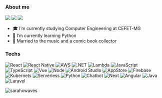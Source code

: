 
### About me
 <a href="https://www.linkedin.com/in/sarah-menezes-6b42ab208/">
  <img src="https://img.shields.io/badge/LINKEDIN  -%230077B5.svg?&style=for-the-badge&logo=linkedin&logoColor=white"></a>
 <a href="https://www.instagram.com/sarahxwaves/"><img src="https://img.shields.io/badge/INSTAGRAM-%23E4405F.svg?&style=for-the-badge&logo=instagram&logoColor=white"></a> 

<img src="https://img.shields.io/badge/sarahmenezesbraga@gmail.com-%23D14836.svg?&style=for-the-badge&logo=gmail&logoColor=white" href="sarahmenezesbraga@gmail.com">  

- 🎓 I’m currently studying Computer Engineering at CEFET-MG
- 🌱 I’m currently learning Python
- 💞  Married to the music and a comic book collector 


### Techs 

  

 ![React](https://img.shields.io/badge/React-20232A?style=for-the-badge&logo=react&logoColor=61DAFB)
![React Native](https://img.shields.io/badge/React_Native-20232A?style=for-the-badge&logo=react&logoColor=61DAFB)
![AWS](https://img.shields.io/badge/Amazon%20Web%20Services-232F3E?style=for-the-badge&logo=Amazon+Web+Services&logoColor=FFFFFF)
 ![.NET](https://img.shields.io/badge/.NET-5C2D91?style=for-the-badge&logo=.net&logoColor=white)
 ![Lambda](https://img.shields.io/badge/AWS%20Lambda-222222?style=for-the-badge&logo=AWS+Lambda&logoColor=FF9900)
 ![JavaScript](https://img.shields.io/badge/JavaScript-F7DF1E?style=for-the-badge&logo=javascript&logoColor=black)
 ![TypeScript](https://img.shields.io/badge/TypeScript-007ACC?style=for-the-badge&logo=typescript&logoColor=white)
 ![Vue](https://img.shields.io/badge/Vue.js-222222?style=for-the-badge&logo=Vue.js&logoColor=4FC08D)
 ![Node](https://img.shields.io/badge/Node.js-5FA04E?style=for-the-badge&logo=Node.js&logoColor=FFFFFF)
![Android Studio](https://img.shields.io/badge/Android%20Studio-222222?style=for-the-badge&logo=Android+Studio&logoColor=3DDC84)
![AppStore](https://img.shields.io/badge/App%20Store-0D96F6?style=for-the-badge&logo=App+Store&logoColor=FFFFFF)
 ![Firebase](https://img.shields.io/badge/Firebase-DD2C00?style=for-the-badge&logo=Firebase&logoColor=FFFFFF)
 ![Kubernets](https://img.shields.io/badge/Kubernetes-326CE5?style=for-the-badge&logo=Kubernetes&logoColor=FFFFFF)
 ![Serverless](https://img.shields.io/badge/Serverless-FD5750?style=for-the-badge&logo=Serverless&logoColor=FFFFFF)
 ![Python](https://img.shields.io/badge/Python-3776AB?style=for-the-badge&logo=Python&logoColor=FFFFFF)
 ![Chatbot](https://img.shields.io/badge/ChatBot-0066FF?style=for-the-badge&logo=ChatBot&logoColor=FFFFFF)
 ![Next](https://img.shields.io/badge/Next.js-000000?style=for-the-badge&logo=Next.js&logoColor=FFFFFF)
 ![Angular](https://img.shields.io/badge/Angular-DD0031?style=for-the-badge&logo=angular&logoColor=white)
![Java](https://img.shields.io/badge/Java-ED8B00?style=for-the-badge&logo=java&logoColor=white)
![Laravel](https://img.shields.io/badge/Laravel-FF2D20?style=for-the-badge&logo=laravel&logoColor=white)



<p align="left"><img align="left" src="https://github-readme-stats.vercel.app/api/top-langs/?username=sarahxwaves&hide=html&layout=compact&theme=dracula" alt="sarahxwaves"/></p>



